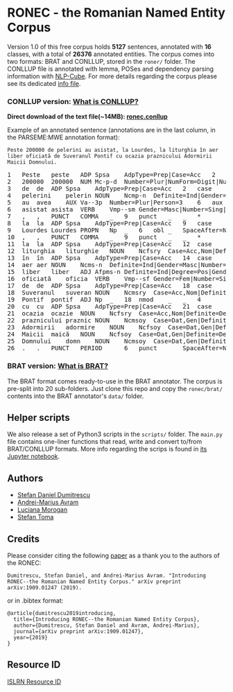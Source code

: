 # RONEC - the Romanian Named Entity Corpus 

Version 1.0 of this free corpus holds **5127** sentences, annotated with **16** classes, with a total of **26376** annotated entities. The corpus comes into two formats: BRAT and CONLLUP, stored in the `roner/` folder. The CONLLUP file is annotated with lemma, POSes and dependency parsing information with [NLP-Cube](https://github.com/adobe/NLP-Cube). For more details regarding the corpus please see its dedicated [info file](ronec/README.md).

### CONLLUP version: [What is CONLLUP?](http://universaldependencies.org/ext-format.html)
**Direct download of the text file(~14MB): [ronec.conllup](ronec/conllup/ronec.conllup)**

Example of an annotated sentence (annotations are in the last column, in the PARSEME:MWE annotation format):

``Peste 200000 de pelerini au asistat, la Lourdes, la liturghia în aer liber oficiată de Suveranul Pontif cu ocazia praznicului Adormirii Maicii Domnului.``

<pre>
1	Peste	peste	ADP	Spsa	AdpType=Prep|Case=Acc	2	advmod	_	_	*
2	200000	200000	NUM	Mc-p-d	Number=Plur|NumForm=Digit|NumType=Card	4	nummod	_	_	1:NUMERIC_VALUE
3	de	de	ADP	Spsa	AdpType=Prep|Case=Acc	2	case	_	_	*
4	pelerini	pelerin	NOUN	Ncmp-n	Definite=Ind|Gender=Masc|Number=Plur	6	nsubj	_	_	2:PERSON
5	au	avea	AUX	Va--3p	Number=Plur|Person=3	6	aux	_	_	*
6	asistat	asista	VERB	Vmp--sm	Gender=Masc|Number=Sing|VerbForm=Part	0	root	_	SpaceAfter=No	*
7	,	,	PUNCT	COMMA	_	9	punct	_	_	*
8	la	la	ADP	Spsa	AdpType=Prep|Case=Acc	9	case	_	_	*
9	Lourdes	Lourdes	PROPN	Np	_	6	obl	_	SpaceAfter=No	3:GPE
10	,	,	PUNCT	COMMA	_	9	punct	_	_	*
11	la	la	ADP	Spsa	AdpType=Prep|Case=Acc	12	case	_	_	*
12	liturghia	liturghie	NOUN	Ncfsry	Case=Acc,Nom|Definite=Def|Gender=Fem|Number=Sing	6	obl	_	_	*
13	în	în	ADP	Spsa	AdpType=Prep|Case=Acc	14	case	_	_	*
14	aer	aer	NOUN	Ncms-n	Definite=Ind|Gender=Masc|Number=Sing	12	nmod	_	_	*
15	liber	liber	ADJ	Afpms-n	Definite=Ind|Degree=Pos|Gender=Masc|Number=Sing	14	amod	_	_	*
16	oficiată	oficia	VERB	Vmp--sf	Gender=Fem|Number=Sing|VerbForm=Part	12	acl	_	_	*
17	de	de	ADP	Spsa	AdpType=Prep|Case=Acc	18	case	_	_	*
18	Suveranul	suveran	NOUN	Ncmsry	Case=Acc,Nom|Definite=Def|Gender=Masc|Number=Sing	16	nmod:agent	_	_	4:PERSON
19	Pontif	pontif	ADJ	Np	_	18	nmod	_	_	4
20	cu	cu	ADP	Spsa	AdpType=Prep|Case=Acc	21	case	_	_	*
21	ocazia	ocazie	NOUN	Ncfsry	Case=Acc,Nom|Definite=Def|Gender=Fem|Number=Sing	16	obl	_	_	*
22	praznicului	praznic	NOUN	Ncmsoy	Case=Dat,Gen|Definite=Def|Gender=Masc|Number=Sing	21	nmod	_	_	*
23	Adormirii	adormire	NOUN	Ncfsoy	Case=Dat,Gen|Definite=Def|Gender=Fem|Number=Sing	22	nmod	_	_	5:EVENT
24	Maicii	maică	NOUN	Ncfsoy	Case=Dat,Gen|Definite=Def|Gender=Fem|Number=Sing	23	nmod	_	_	5
25	Domnului	domn	NOUN	Ncmsoy	Case=Dat,Gen|Definite=Def|Gender=Masc|Number=Sing	23	nmod	_	SpaceAfter=No	5
26	.	.	PUNCT	PERIOD	_	6	punct	_	SpaceAfter=No	*
</pre>

### BRAT version: [What is BRAT?](http://brat.nlplab.org/)
The BRAT format comes ready-to-use in the BRAT annotator. The corpus is pre-split into 20 sub-folders. Just clone this repo and copy the `ronec/brat/` contents into the BRAT annotator's `data/` folder.

## Helper scripts

We also release a set of Python3 scripts in the `scripts/` folder. The `main.py` file contains one-liner functions that read, write and convert to/from BRAT/CONLLUP formats. More info regarding the scrips is found in [its Jupyter notebook](scripts/examples.ipynb).

## Authors
+ [Stefan Daniel Dumitrescu](https://www.linkedin.com/in/stefandumitrescu/)
+ [Andrei-Marius Avram](https://ro.linkedin.com/in/andrei-marius-avram-80698a169) 
+ [Luciana Morogan](https://www.linkedin.com/in/luciana-morogan-a7879568/)
+ [Stefan Toma](https://www.linkedin.com/in/stefan-adrian-toma-00a6b770/)

## Credits
Please consider citing the following [paper](https://arxiv.org/abs/1909.01247) as a thank you to the authors of the RONEC: 
```
Dumitrescu, Stefan Daniel, and Andrei-Marius Avram. "Introducing RONEC--the Romanian Named Entity Corpus." arXiv preprint arXiv:1909.01247 (2019).
```
or in .bibtex format:
```
@article{dumitrescu2019introducing,
  title={Introducing RONEC--the Romanian Named Entity Corpus},
  author={Dumitrescu, Stefan Daniel and Avram, Andrei-Marius},
  journal={arXiv preprint arXiv:1909.01247},
  year={2019}
}
```

## Resource ID
[ISLRN Resource ID](http://www.islrn.org/resources/723-333-596-623-8/)

